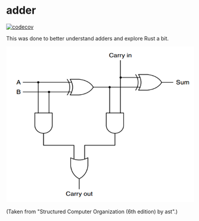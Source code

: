 # adder

[![codecov](https://codecov.io/gh/adder46/adder/branch/master/graph/badge.svg?token=9O2L85F8VE)](https://codecov.io/gh/adder46/adder)

This was done to better understand adders and explore Rust a bit.

![diagram](adder.png)

(Taken from "Structured Computer Organization (6th edition) by ast".)
